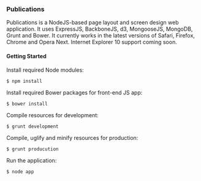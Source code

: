 ### Publications

Publications is a NodeJS-based page layout and screen design web application. It uses ExpressJS, BackboneJS, d3, MongooseJS, MongoDB, Grunt and Bower. It currently works in the latest versions of Safari, Firefox, Chrome and Opera Next. Internet Explorer 10 support coming soon.

#### Getting Started

Install required Node modules:
```
$ npm install
```

Install required Bower packages for front-end JS app:
```
$ bower install
```

Compile resources for development:
```
$ grunt development
```

Compile, uglify and minify resources for production:
```
$ grunt producution
```

Run the application:
```
$ node app
```